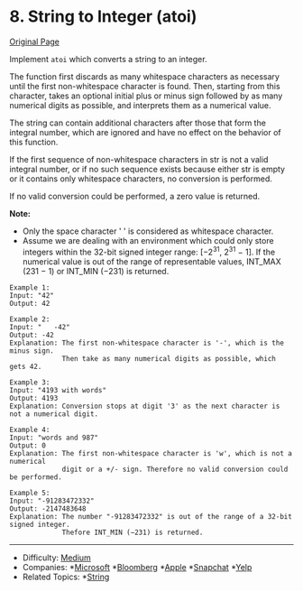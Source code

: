 # 8. String to Integer (atoi)    
[Original Page](https://leetcode.com/problems/string-to-integer-atoi/)    

Implement `atoi` which converts a string to an integer.  

The function first discards as many whitespace characters as necessary until the first non-whitespace character is found. Then, starting from this character, takes an optional initial plus or minus sign followed by as many numerical digits as possible, and interprets them as a numerical value.  

The string can contain additional characters after those that form the integral number, which are ignored and have no effect on the behavior of this function.  

If the first sequence of non-whitespace characters in str is not a valid integral number, or if no such sequence exists because either str is empty or it contains only whitespace characters, no conversion is performed.  

If no valid conversion could be performed, a zero value is returned.  

**Note:**  
* Only the space character ' ' is considered as whitespace character.
* Assume we are dealing with an environment which could only store integers within the 32-bit signed integer range: [−2<sup>31</sup>,  2<sup>31</sup> − 1]. If the numerical value is out of the range of representable values, INT_MAX (231 − 1) or INT_MIN (−231) is returned.  

```
Example 1:
Input: "42"
Output: 42

Example 2:
Input: "   -42"
Output: -42
Explanation: The first non-whitespace character is '-', which is the minus sign.
             Then take as many numerical digits as possible, which gets 42.

Example 3:
Input: "4193 with words"
Output: 4193
Explanation: Conversion stops at digit '3' as the next character is not a numerical digit.

Example 4:
Input: "words and 987"
Output: 0
Explanation: The first non-whitespace character is 'w', which is not a numerical 
             digit or a +/- sign. Therefore no valid conversion could be performed.

Example 5:
Input: "-91283472332"
Output: -2147483648
Explanation: The number "-91283472332" is out of the range of a 32-bit signed integer.
             Thefore INT_MIN (−231) is returned.
```   

---

* Difficulty: [Medium](https://leetcode.com/problemset/all/?difficulty=Medium)
* Companies: *[Microsoft](https://leetcode.com/company/microsoft/) *[Bloomberg](https://leetcode.com/company/bloomberg/) *[Apple](https://leetcode.com/company/apple/) *[Snapchat](https://leetcode.com/company/snapchat/) *[Yelp](https://leetcode.com/company/yelp/)
* Related Topics: *[String](https://leetcode.com/tag/string/)
